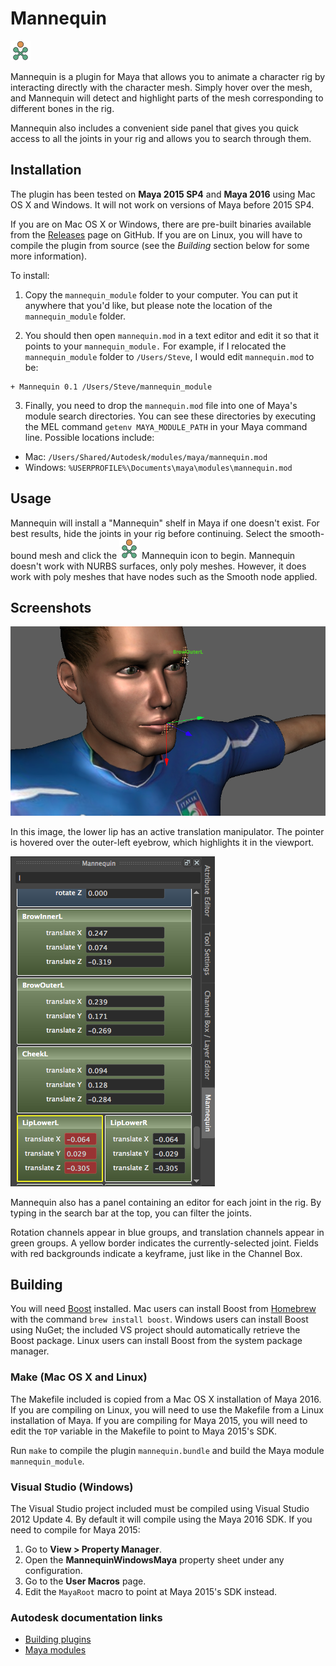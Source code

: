 Mannequin
==========
![Mannequin icon](icons/mannequin_maya2016.png)

Mannequin is a plugin for Maya that allows you to animate a character rig
by interacting directly with the character mesh. Simply hover over the mesh,
and Mannequin will detect and highlight parts of the mesh corresponding to
different bones in the rig.

Mannequin also includes a convenient side panel that gives you quick access
to all the joints in your rig and allows you to search through them.


Installation
------------
The plugin has been tested on **Maya 2015 SP4** and **Maya 2016** using Mac OS X
and Windows. It will not work on versions of Maya before 2015 SP4.

If you are on Mac OS X or Windows, there are pre-built binaries available from
the [Releases](https://github.com/sdao/mannnequin/releases) page on GitHub. If
you are on Linux, you will have to compile the plugin from source (see the
*Building* section below for some more information).

To install:

1. Copy the `mannequin_module` folder to your computer. You can put it
anywhere that you'd like, but please note the location of the `mannequin_module`
folder.

2. You should then open `mannequin.mod` in a text editor and edit it so that it
points to your `mannequin_module.` For example, if I relocated the
`mannequin_module` folder to `/Users/Steve`, I would edit `mannequin.mod` to be:
  ```
  + Mannequin 0.1 /Users/Steve/mannequin_module
  ```

3. Finally, you need to drop the `mannequin.mod` file into one of Maya's module
search directories. You can see these directories by executing the MEL command
`getenv MAYA_MODULE_PATH` in your Maya command line. Possible locations include:
  * Mac: `/Users/Shared/Autodesk/modules/maya/mannequin.mod`
  * Windows: `%USERPROFILE%\Documents\maya\modules\mannequin.mod`


Usage
-----
Mannequin will install a "Mannequin" shelf in Maya if one doesn't exist. For
best results, hide the joints in your rig before continuing. Select the
smooth-bound mesh and click the ![Mannequin icon](icons/mannequin_maya2016.png)
Mannequin icon to begin. Mannequin doesn't work with NURBS surfaces, only poly
meshes. However, it does work with poly meshes that have nodes such as the
Smooth node applied.


Screenshots
-----------
![Mannequin manipulators in the viewport](screenshots/manipulators.png)

In this image, the lower lip has an active translation manipulator. The pointer is hovered over the outer-left eyebrow, which highlights it in the viewport.

![Mannequin side panel](screenshots/panel.png)

Mannequin also has a panel containing an editor for each joint in the rig. By
typing in the search bar at the top, you can filter the joints.

Rotation channels appear in blue groups, and translation channels appear in
green groups. A yellow border indicates the currently-selected joint. Fields
with red backgrounds indicate a keyframe, just like in the Channel Box.


Building
--------
You will need [Boost](http://www.boost.org/) installed. Mac users can install
Boost from [Homebrew](http://brew.sh) with the command `brew install boost`.
Windows users can install Boost using NuGet; the included VS project should
automatically retrieve the Boost package. Linux users can install Boost from
the system package manager.

### Make (Mac OS X and Linux)
The Makefile included is copied from a Mac OS X installation of Maya 2016. If
you are compiling on Linux, you will need to use the Makefile from a Linux
installation of Maya. If you are compiling for Maya 2015, you will need to edit
the `TOP` variable in the Makefile to point to Maya 2015's SDK.

Run `make` to compile the plugin `mannequin.bundle` and build the Maya module
`mannequin_module`.

### Visual Studio (Windows)
The Visual Studio project included must be compiled using Visual Studio 2012
Update 4. By default it will compile using the Maya 2016 SDK. If you need to
compile for Maya 2015:
1. Go to **View > Property Manager**.
2. Open the **MannequinWindowsMaya** property sheet under any configuration.
3. Go to the **User Macros** page.
4. Edit the `MayaRoot` macro to point at Maya 2015's SDK instead.

### Autodesk documentation links
* [Building plugins](http://help.autodesk.com/cloudhelp/2016/ENU/Maya-SDK/files/Setting_up_your_build_environment.htm)
* [Maya modules](http://help.autodesk.com/cloudhelp/2016/ENU/Maya-SDK/files/GUID-130A3F57-2A5D-4E56-B066-6B86F68EEA22.htm)
